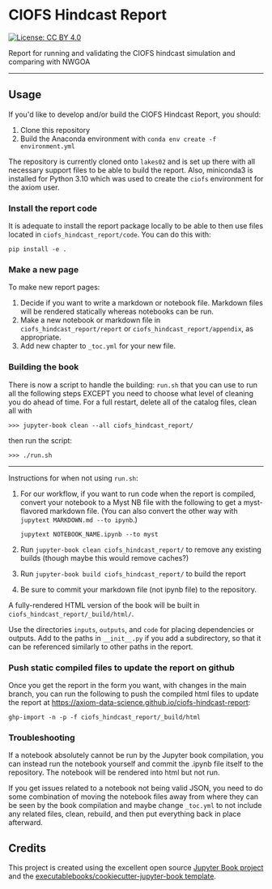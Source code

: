 # CIOFS Hindcast Report
[![License: CC BY 4.0](https://img.shields.io/badge/License-CC_BY_4.0-lightgrey.svg?style=for-the-badge)](https://creativecommons.org/licenses/by/4.0/)

Report for running and validating the CIOFS hindcast simulation and comparing with NWGOA

--------

## Usage

If you'd like to develop and/or build the CIOFS Hindcast Report, you should:

1. Clone this repository
2. Build the Anaconda environment with `conda env create -f environment.yml`

The repository is currently cloned onto `lakes02` and is set up there with all necessary support files to be able to build the report. Also, miniconda3 is installed for Python 3.10 which was used to create the `ciofs` environment for the axiom user.


### Install the report code

It is adequate to install the report package locally to be able to then use files located in `ciofs_hindcast_report/code`. You can do this with:

    pip install -e .


### Make a new page


To make new report pages:

1. Decide if you want to write a markdown or notebook file. Markdown files will be rendered statically whereas notebooks can be run.
2. Make a new notebook or markdown file in `ciofs_hindcast_report/report` or `ciofs_hindcast_report/appendix`, as appropriate.
3. Add new chapter to `_toc.yml` for your new file.


### Building the book

There is now a script to handle the building: `run.sh` that you can use to run all the following steps EXCEPT you need to choose what level of cleaning you do ahead of time. For a full restart, delete all of the catalog files, clean all with 

    >>> jupyter-book clean --all ciofs_hindcast_report/ 

then run the script:

    >>> ./run.sh 

--- 

Instructions for when not using `run.sh`:
1. For our workflow, if you want to run code when the report is compiled, convert your notebook to a Myst NB file with the following to get a myst-flavored markdown file. (You can also convert the other way with `jupytext MARKDOWN.md --to ipynb`.)
   
    `jupytext NOTEBOOK_NAME.ipynb --to myst` 

2. Run `jupyter-book clean ciofs_hindcast_report/` to remove any existing builds (though maybe this would remove caches?)
3. Run `jupyter-book build ciofs_hindcast_report/` to build the report
4. Be sure to commit your markdown file (not ipynb file) to the repository.

A fully-rendered HTML version of the book will be built in `ciofs_hindcast_report/_build/html/`.

Use the directories `inputs`, `outputs`, and `code` for placing dependencies or outputs. Add to the paths in `__init__.py` if you add a subdirectory, so that it can be referenced similarly to other paths in the report. 


### Push static compiled files to update the report on github

Once you get the report in the form you want, with changes in the main branch, you can run the following to push the compiled html files to update the report at https://axiom-data-science.github.io/ciofs-hindcast-report:

    ghp-import -n -p -f ciofs_hindcast_report/_build/html


### Troubleshooting

If a notebook absolutely cannot be run by the Jupyter book compilation, you can instead run the notebook yourself and commit the .ipynb file itself to the repository. The notebook will be rendered into html but not run.

If you get issues related to a notebook not being valid JSON, you need to do some combination of moving the notebook files away from where they can be seen by the book compilation and maybe change `_toc.yml` to not include any related files, clean, rebuild, and then put everything back in place afterward.

## Credits

This project is created using the excellent open source [Jupyter Book project](https://jupyterbook.org/) and the [executablebooks/cookiecutter-jupyter-book template](https://github.com/executablebooks/cookiecutter-jupyter-book).
